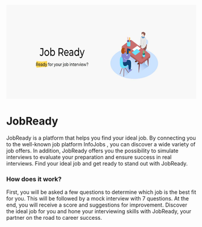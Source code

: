 <p align="center">
  <img src="./docs/img/image.jpg" height="250px"/>
</p>

# JobReady

JobReady is a platform that helps you find your ideal job. By connecting you to the well-known job platform InfoJobs , you can discover a wide variety of job offers. In addition, JobReady offers you the possibility to simulate interviews to evaluate your preparation and ensure success in real interviews. Find your ideal job and get ready to stand out with JobReady.

### How does it work?

First, you will be asked a few questions to determine which job is the best fit for you. This will be followed by a mock interview with 7 questions. At the end, you will receive a score and suggestions for improvement. Discover the ideal job for you and hone your interviewing skills with JobReady, your partner on the road to career success.
